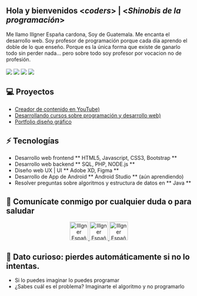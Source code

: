 <h2> Hola y bienvenidos <<i>coders</i>> | <<i>Shinobis de la programación</i>></h2>

Me llamo Illgner España cardona, Soy de Guatemala. Me encanta el desarrollo web. Soy profesor de programación porque cada día aprendo el doble de lo que enseño. Porque es la única forma que existe de ganarlo todo sin perder nada... pero sobre todo soy profesor por vocacion no de profesión.
       <br><br>![](https://img.shields.io/badge/Desarrollo-Web-blue)  ![](https://img.shields.io/badge/Apasionado-Por%20la%20ense%C3%B1anza-red)  ![](https://img.shields.io/badge/Exp-%2B4%20a%C3%B1os-blue)  ![](https://img.shields.io/badge/Games-Creator-red)
       
## 💻 Proyectos
* [Creador de contenido en YouTube)](https://www.youtube.com/channel/UCT7fjLFrgdHMSaqMcp-7_Vg)
* [Desarrollando cursos sobre programación y desarrollo web)](https://www.udemy.com/user/illgner-ramiro-espana-cardona/)
* [Portfolio diseño gráfico](https://www.behance.net/illgnergt)     

## ⚡ Tecnologías
- Desarrollo web frontend ** HTML5, Javascript, CSS3, Bootstrap **
- Desarrollo web backend  ** SQL, PHP, NODE.js **
- Diseño web UX | UI      ** Adobe XD, Figma **
- Desarrollo de App de Android ** Android Studio ** (aún aprendiendo)
- Resolver preguntas sobre algoritmos y estructura de datos en ** Java **

## 👋 Comunícate conmigo por cualquier duda o para saludar
<p align="center">
 <a href="www.linkedin.com/in/illgnergt">
    <img src="https://www.vectorlogo.zone/logos/linkedin/linkedin-icon.svg" alt="Illgner España Cardon´s LinkedIn Profile" height="50" width="50">
 </a> 
       
 <a href="https://www.youtube.com/channel/UCT7fjLFrgdHMSaqMcp-7_Vg">
    <img src="https://www.vectorlogo.zone/logos/youtube/youtube-icon.svg" alt="Illgner España Cardona Shinobi Web Code YouTube Channel" height="50" width="50">
 </a>  
 
 <a href="https://www.instagram.com/illgner_gt/">
    <img src="https://www.vectorlogo.zone/logos/instagram/instagram-icon.svg" alt="Illgner España Cardona Shinobi Web Code Instagram Channel" height="50" width="50">
 </a>   
</p>       
 
## 💎 Dato curioso: pierdes automáticamente si no lo intentas.
- Si lo puedes imaginar lo puedes programar
- ¿Sabes cuál es el problema? Imaginarte el algoritmo y no programarlo
<!--
**ShinobiWebCode/ShinobiWebCode** is a ✨ _special_ ✨ repository because its `README.md` (this file) appears on your GitHub profile.

Here are some ideas to get you started:

- 🔭 I’m currently working on ...
- 🌱 I’m currently learning ...
- 👯 I’m looking to collaborate on ...
- 🤔 I’m looking for help with ...
- 💬 Ask me about ...
- 📫 How to reach me: ...
- 😄 Pronouns: ...
- ⚡ Fun fact: ...
-->
